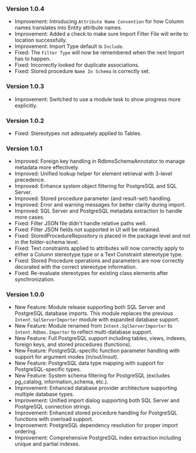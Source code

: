 ### Version 1.0.4

- Improvement: Introducing `Attribute Name Convention` for how Column names translates into Entity attribute names.
- Improvement: Added a check to make sure Import Filter File will write to location successfully.
- Improvement: Import Type default is `Include`.
- Fixed: The `Filter Type` will now be remembered when the next Import has to happen.
- Fixed: Incorrectly looked for duplicate associations.
- Fixed: Stored procedure `Name In Schema` is correctly set.

### Version 1.0.3

- Improvement: Switched to use a module task to show progress more explicitly.

### Version 1.0.2

- Fixed: Stereotypes not adequately applied to Tables.

### Version 1.0.1

- Improved: Foreign key handling in RdbmsSchemaAnnotator to manage metadata more effectively.
- Improved: Unified lookup helper for element retrieval with 3-level precedence.
- Improved: Enhance system object filtering for PostgreSQL and SQL Server.
- Improved: Stored procedure parameter (and result-set) handling.
- Improved: Error and warning messages for better clarity during import.
- Improved: SQL Server and PostgreSQL metadata extraction to handle more cases.
- Fixed: Filter JSON file didn't handle relative paths well.
- Fixed: Filter JSON fields not supported in UI will be retained.
- Fixed: StoredProcedureRepository is placed in the package level and not in the folder-schema level.
- Fixed: Text constraints applied to attributes will now correctly apply to either a Column stereotype type or a Text Constraint stereotype type.
- Fixed: Stored Procedure operations and parameters are now correctly decorated with the correct stereotype information.
- Fixed: Re-evaluate stereotypes for existing class elements after synchronization.

### Version 1.0.0

- New Feature: Module release supporting both SQL Server and PostgreSQL database imports. This module replaces the previous `Intent.SqlServerImporter` module with expanded database support.
- New Feature: Module renamed from `Intent.SqlServerImporter` to `Intent.Rdbms.Importer` to reflect multi-database support.
- New Feature: Full PostgreSQL support including tables, views, indexes, foreign keys, and stored procedures (functions).
- New Feature: PostgreSQL-specific function parameter handling with support for argument modes (in/out/inout).
- New Feature: PostgreSQL data type mapping with support for PostgreSQL-specific types.
- New Feature: System schema filtering for PostgreSQL (excludes pg_catalog, information_schema, etc.).
- Improvement: Enhanced database provider architecture supporting multiple database types.
- Improvement: Unified import dialog supporting both SQL Server and PostgreSQL connection strings.
- Improvement: Enhanced stored procedure handling for PostgreSQL functions with overload support.
- Improvement: PostgreSQL dependency resolution for proper import ordering.
- Improvement: Comprehensive PostgreSQL index extraction including unique and partial indexes.

